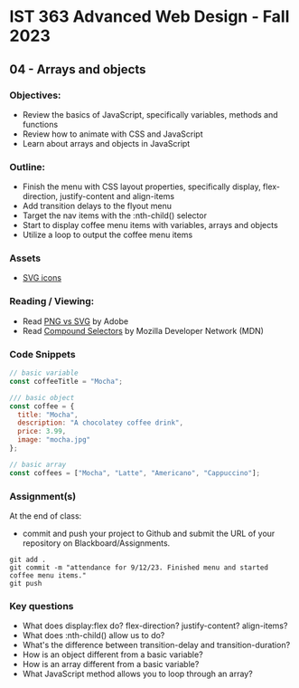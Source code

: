 # IST 363 Advanced Web Design - Fall 2023

## 04 - Arrays and objects

### Objectives:
* Review the basics of JavaScript, specifically variables, methods and functions
* Review how to animate with CSS and JavaScript
* Learn about arrays and objects in JavaScript

### Outline:
* Finish the menu with CSS layout properties, specifically display, flex-direction, justify-content and align-items
* Add transition delays to the flyout menu
* Target the nav items with the :nth-child() selector
* Start to display coffee menu items with variables, arrays and objects
* Utilize a loop to output the coffee menu items

### Assets
* [SVG icons](https://fontawesome.com/)

### Reading / Viewing:
* Read [PNG vs SVG](https://www.adobe.com/creativecloud/file-types/image/comparison/png-vs-svg.html) by Adobe
* Read [Compound Selectors](https://developer.mozilla.org/en-US/docs/Web/CSS/CSS_selectors/Selector_structure#compound_selector) by Mozilla Developer Network (MDN)

### Code Snippets
```js
// basic variable
const coffeeTitle = "Mocha";

/// basic object
const coffee = {
  title: "Mocha",
  description: "A chocolatey coffee drink",
  price: 3.99,
  image: "mocha.jpg"
};

// basic array
const coffees = ["Mocha", "Latte", "Americano", "Cappuccino"];
```

### Assignment(s)
At the end of class:
* commit and push your project to Github and submit the URL of your repository on Blackboard/Assignments.
```
git add .
git commit -m "attendance for 9/12/23. Finished menu and started coffee menu items."
git push
```

### Key questions
* What does display:flex do?  flex-direction?  justify-content?  align-items?
* What does :nth-child() allow us to do?
* What's the difference between transition-delay and transition-duration?
* How is an object different from a basic variable?
* How is an array different from a basic variable?
* What JavaScript method allows you to loop through an array?